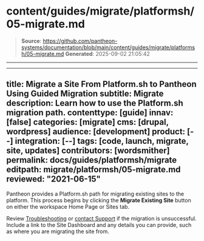# content/guides/migrate/platformsh/05-migrate.md

> **Source**: https://github.com/pantheon-systems/documentation/blob/main/content/guides/migrate/platformsh/05-migrate.md
> **Generated**: 2025-09-02 21:05:42

---

---
title: Migrate a Site From Platform.sh to Pantheon Using Guided Migration
subtitle: Migrate
description: Learn how to use the Platform.sh migration path.
contenttype: [guide]
innav: [false]
categories: [migrate]
cms: [drupal, wordpress]
audience: [development]
product: [--]
integration: [--]
tags: [code, launch, migrate, site, updates]
contributors: [wordsmither]
permalink: docs/guides/platformsh/migrate
editpath: migrate/platformsh/05-migrate.md
reviewed: "2021-06-15"
---

Pantheon provides a Platform.sh path for migrating existing sites to the platform. This process begins by clicking the **Migrate Existing Site** button on either the workspace Home Page or Sites tab.

<Partial file="migrate/migrate-all.md" />

Review [Troubleshooting](/guides/platformsh/troubleshooting) or [contact Support](/guides/support/contact-support/) if the migration is unsuccessful. Include a link to the Site Dashboard and any details you can provide, such as where you are migrating the site from.
